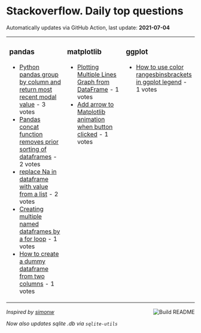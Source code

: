 # Stackoverflow. Daily top questions 

Automatically updates via GitHub Action, last update: **<!-- date starts -->2021-07-04<!-- date ends -->**


<table><tr><td valign="top" width="33%">

### pandas
<!-- pandas starts -->
* [Python pandas group by column and return most recent modal value](https://stackoverflow.com/questions/68243478/python-pandas-group-by-column-and-return-most-recent-modal-value) - 3 votes
* [Pandas concat function removes prior sorting of dataframes](https://stackoverflow.com/questions/68245579/pandas-concat-function-removes-prior-sorting-of-dataframes) - 2 votes
* [replace Na in dataframe with value from a list](https://stackoverflow.com/questions/68243538/replace-na-in-dataframe-with-value-from-a-list) - 2 votes
* [Creating multiple named dataframes by a for loop](https://stackoverflow.com/questions/68241192/creating-multiple-named-dataframes-by-a-for-loop) - 1 votes
* [How to create a dummy dataframe from two columns](https://stackoverflow.com/questions/68243791/how-to-create-a-dummy-dataframe-from-two-columns) - 1 votes
<!-- pandas ends -->
</td><td valign="top" width="34%">


### matplotlib
<!-- matplotlib starts -->
* [Plotting Multiple Lines Graph from DataFrame](https://stackoverflow.com/questions/68247671/plotting-multiple-lines-graph-from-dataframe) - 1 votes
* [Add arrow to Matplotlib animation when button clicked](https://stackoverflow.com/questions/68241011/add-arrow-to-matplotlib-animation-when-button-clicked) - 1 votes
<!-- matplotlib ends -->
</td><td valign="top" width="34%">


### ggplot
<!-- ggplot2 starts -->
* [How to use color rangesbinsbrackets in ggplot legend](https://stackoverflow.com/questions/68240853/how-to-use-color-ranges-bins-brackets-in-ggplot-legend) - 1 votes
<!-- ggplot2 ends -->
</td></tr></table>

<a href="https://github.com/hp0404/hp0404/actions"><img src="https://github.com/hp0404/hp0404/workflows/Build%20README/badge.svg" align="right" alt="Build README"></a> <p>*Inspired by  [simonw](https://github.com/simonw/simonw)*</p> <p> *Now also updates sqlite .db via `sqlite-utils`* </p>
